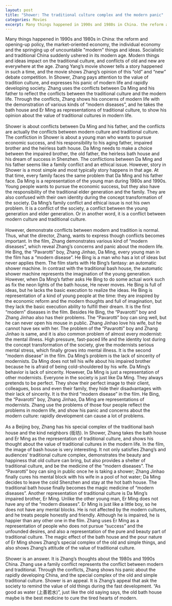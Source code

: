 ```yaml
---
layout: post
title: "Shower: The traditional culture complex and the modern panic"
categories: Movies
excerpt: Many things happened in 1990s and 1980s in China. the reform and opening-up policy, the market-oriented economy, the individual economy and the springing up of uncountable "modern" things and ideas.
---
```

Many things happened in 1990s and 1980s in China: the reform and opening-up policy, the market-oriented economy, the individual economy and the springing up of uncountable "modern" things and ideas. Socialistic and traditional China suddenly ushered in its modern age. Modern things and ideas impact on the traditional culture, and conflicts of old and new are everywhere at the age. Zhang Yang’s movie shower tells a story happened in such a time, and the movie shows Zhang’s opinion of this “old” and “new” debate competition. In Shower, Zhang pays attention to the value of tradition culture, and expresses his panic of modern life and rapidly developing society. Zhang uses the conflicts between Da Ming and his father to reflect the conflicts between the traditional culture and the modern life. Through the conflicts, Zhang shows his concerns of modern life with the demonstration of various kinds of “modern diseases”, and he takes the bath house and Er Ming as representations of traditional culture, to show his opinion about the value of traditional cultures in modern life. 
<br>                                                                                                                                                                                                                                 
Shower is about conflicts between Da Ming and his father, and the conflicts are actually the conflicts between modern culture and traditional culture. The confliction in Shower is about a young man who wants to pursue economic success, and his responsibility to his aging father, impaired brother and the heirless bath house. Da Ming needs to make a choice between the impaired brother, the old father, the heirless bath house and his dream of success in Shenzhen. The conflictions between Da Ming and his father seems like a family conflict and an ethical issue. However, story in Shower is a most simple and most typically story happens in that age. At that time, every family faces the same problem that Da Ming and his father face. Da Ming is a representation of the young man during 1980s and 1990s. Young people wants to pursue the economic success, but they also have the responsibility of the traditional elder generation and the family. They are also confused with their own identity during the concept transformation of the society. Da Ming’s family conflict and ethical issue is not his own problem. It is a conflict of the society, a conflict between the young generation and elder generation. Or in another word, it is a conflict between modern culture and traditional culture. 
<br>                                                                                                                                                                                                                                 
However, demonstrate conflicts between modern and tradition is normal. Thus, what the director, Zhang, wants to express though conflicts becomes important. In the film, Zhang demonstrates various kind of “modern diseases”, which reveal Zhang’s concerns and panic about the modern life. He Bing, the “Pavarotti” boy, Zhang Jinhao, Da Ming, every young man in the film has a “modern disease”. He Bing is a man who has a lot of ideas but never applies them. The film starts with He Bing’s fantasy: an automatic shower machine. In contrast with the traditional bash house, the automatic shower machine represents the imagination of the young generation. However, when Da Ming’s father asks He Bing to do some actual work such as fix the neon lights of the bath house, He never moves. He Bing is full of ideas, but he lacks the basic execution to realize the ideas. He Bing is representation of a kind of young people at the time: they are inspired by the economic reform and the modern thoughts and full of imagination, but they lack the basic execution ability to fulfill their dream. It is the first “modern” diseases in the film. Besides He Bing, the “Pavarotti” boy and Zhang Jinhao also has their problems. The “Pavarotti” boy can sing well, but he can never open his mouse in public. Zhang Jinhao love his wife, but he cannot have sex with her. The problem of the “Pavarotti” boy and Zhang Jinhao is same, and it is also common problem of almost every modernist: the mental illness. High pressure, fast-paced life and the identity lost during the concept transformation of the society, give the modernists serious mental stress, which finally grows into mental illness. It is the second “modern disease” in the film. Da Ming’s problem is the lack of sincerity of modernists. Da Ming does not tell his wife about his impaired brother because he is afraid of being cold-shouldered by his wife. Da Ming’s behavior is lack of sincerity. However, Da Ming is just a representation of other modernists. Everyone in the society is just like Da Ming. They always pretends to be perfect. They show their perfect image to their client, colleagues, boss and even their family, they hide their disadvantages with their lack of sincerity. It is the third “modern disease” in the film. He Bing, the “Pavarotti” boy, Zhang Jinhao, Da Ming are representations of modernists. Zhang use the problems of those four people reflect the problems in modern life, and show his panic and concerns about the modern culture: rapidly development can cause a lot of problems. 
<br>                                                                                                                                                                                                                                 
As a Beijing boy, Zhang has his special complex of the traditional bash house and the kind neighbors (街坊). In Shower, Zhang takes the bath house and Er Ming as the representation of traditional culture, and shows his thought about the value of traditional cultures in the modern life. In the film, the image of bash house is very interesting. It not only satisfies Zhang’s and audiences’ traditional culture complex, demonstrates the beauty and happiness that old culture can bring, but also provides a shelter of traditional culture, and be the medicine of the “modern diseases”. The “Pavarotti” boy can sing in public once he is taking a shower; Zhang Jinhao finally cures his mental block with his wife in a pool of hot water; Da Ming decides to leave the cold Shenzhen and stay at the hot bath house. The traditional bath house finally becomes the magic medicine of “modern diseases”. Another representation of traditional culture is Da Ming’s impaired brother, Er Ming. Unlike the other young man, Er Ming does not have any of the “modern diseases”. Er Ming is just like a little boy, so he does not have any mental blocks. He is not affected by the modern cultures, and he treats people honestly and friendly. Although he is impaired, he is happier than any other one in the film. Zhang uses Er Ming as a representation of people who does not pursue “success” and the unfounded desires, and also a representation of the pure and beauty part of traditional culture. The magic effect of the bath house and the pour nature of Er Ming shows Zhang’s special complex of the old and simple things, and also shows Zhang’s attitude of the value of traditional culture. 
<br>                                                                                                                                                                                                                                 
Shower is an answer. It is Zhang’s thoughts about the 1980s and 1990s China. Zhang use a family conflict represents the conflict between modern and traditional. Through the conflicts, Zhang shows his panic about the rapidly developing China, and the special complex of the old and simple traditional culture. Shower is an appeal. It is Zhang’s appeal that ask the society to remind the value of old things during the fast development. “As good as water (上善若水)”, just like the old saying says, the old bath house maybe is the best medicine to cure the tired hearts of modern. 
